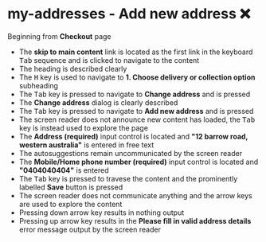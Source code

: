 # my-addresses - Add new address :x:
Beginning from **Checkout** page
- The **skip to main content** link is located as the first link in the keyboard <kbd>Tab</kbd> sequence and is clicked to navigate to the content
- The heading is described clearly
- The <kbd>H</kbd> key is used to navigate to **1. Choose delivery or collection option** subheading
- The <kbd>Tab</kbd> key is pressed to navigate to **Change address** and is pressed
- The **Change address** dialog is clearly described
- The <kbd>Tab</kbd> key is pressed to navigate to **Add new address** and is pressed
- The screen reader does not announce new content has loaded, the <kbd>Tab</kbd> key is instead used to explore the page
- The **Address (required)** input control is located and **"12 barrow road, western australia"** is entered in free text
- The autosuggestions remain uncommunicated by the screen reader
- The **Mobile/Home phone number (required)** input control is located and **"0404040404"** is entered
- The <kbd>Tab</kbd> key is pressed to travese the content and the prominently labelled **Save** button is pressed
- The screen reader does not communicate anything and the arrow keys are used to explore the content
- Pressing down arrow key results in nothing output
- Pressing up arrow key results in the **Please fill in valid address details** error message output by the screen reader
